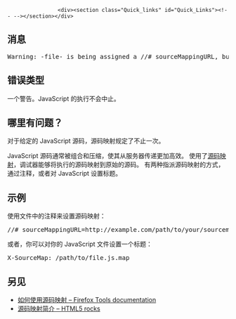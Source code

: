 
                
                  
                    <div><section class="Quick_links" id="Quick_Links"><!-- --></section></div>

<h2 id="&#x6D88;&#x606F;">&#x6D88;&#x606F;</h2>

<pre class="syntaxbox">Warning: -file- is being assigned a //# sourceMappingURL, but already has one.</pre>

<h2 id="&#x9519;&#x8BEF;&#x7C7B;&#x578B;">&#x9519;&#x8BEF;&#x7C7B;&#x578B;</h2>

<p>&#x4E00;&#x4E2A;&#x8B66;&#x544A;&#x3002;JavaScript &#x7684;&#x6267;&#x884C;&#x4E0D;&#x4F1A;&#x4E2D;&#x6B62;&#x3002;</p>

<h2 id="&#x54EA;&#x91CC;&#x6709;&#x95EE;&#x9898;&#xFF1F;">&#x54EA;&#x91CC;&#x6709;&#x95EE;&#x9898;&#xFF1F;</h2>

<p>&#x5BF9;&#x4E8E;&#x7ED9;&#x5B9A;&#x7684; JavaScript &#x6E90;&#x7801;&#xFF0C;&#x6E90;&#x7801;&#x6620;&#x5C04;&#x89C4;&#x5B9A;&#x4E86;&#x4E0D;&#x6B62;&#x4E00;&#x6B21;&#x3002;</p>

<p>JavaScript &#x6E90;&#x7801;&#x901A;&#x5E38;&#x88AB;&#x7EC4;&#x5408;&#x548C;&#x538B;&#x7F29;&#xFF0C;&#x4F7F;&#x5176;&#x4ECE;&#x670D;&#x52A1;&#x5668;&#x4F20;&#x9012;&#x66F4;&#x52A0;&#x9AD8;&#x6548;&#x3002; &#x4F7F;&#x7528;&#x4E86;<a href="http://www.html5rocks.com/en/tutorials/developertools/sourcemaps/" class="external">&#x6E90;&#x7801;&#x6620;&#x5C04;</a>&#xFF0C;&#x8C03;&#x8BD5;&#x5668;&#x80FD;&#x591F;&#x5C06;&#x6267;&#x884C;&#x7684;&#x6E90;&#x7801;&#x6620;&#x5C04;&#x5230;&#x539F;&#x59CB;&#x7684;&#x6E90;&#x7801;&#x3002; &#x6709;&#x4E24;&#x79CD;&#x6307;&#x6D3E;&#x6E90;&#x7801;&#x6620;&#x5C04;&#x7684;&#x65B9;&#x5F0F;&#xFF0C;&#x901A;&#x8FC7;&#x6CE8;&#x91CA;&#xFF0C;&#x6216;&#x8005;&#x5BF9; JavaScript &#x8BBE;&#x7F6E;&#x6807;&#x9898;&#x3002;</p>

<h2 id="&#x793A;&#x4F8B;">&#x793A;&#x4F8B;</h2>

<p>&#x4F7F;&#x7528;&#x6587;&#x4EF6;&#x4E2D;&#x7684;&#x6CE8;&#x91CA;&#x6765;&#x8BBE;&#x7F6E;&#x6E90;&#x7801;&#x6620;&#x5C04;&#xFF1A;</p>

<pre class="brush: js example-good">//# sourceMappingURL=http://example.com/path/to/your/sourcemap.map</pre>

<p>&#x6216;&#x8005;&#xFF0C;&#x4F60;&#x53EF;&#x4EE5;&#x5BF9;&#x4F60;&#x7684; JavaScript &#x6587;&#x4EF6;&#x8BBE;&#x7F6E;&#x4E00;&#x4E2A;&#x6807;&#x9898;&#xFF1A;</p>

<pre class="brush: js example-good">X-SourceMap: /path/to/file.js.map</pre>

<h2 id="&#x53E6;&#x89C1;">&#x53E6;&#x89C1;</h2>

<ul>
 <li><a href="/en-US/docs/Tools/Debugger/How_to/Use_a_source_map">&#x5982;&#x4F55;&#x4F7F;&#x7528;&#x6E90;&#x7801;&#x6620;&#x5C04; &#x2013; Firefox Tools documentation</a></li>
 <li><a href="http://www.html5rocks.com/en/tutorials/developertools/sourcemaps/" class="external">&#x6E90;&#x7801;&#x6620;&#x5C04;&#x7B80;&#x4ECB; &#x2013; HTML5 rocks</a></li>
</ul>
                  
                
              